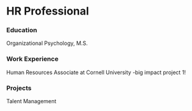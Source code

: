 # HR Professional

### Education
Organizational Psychology, M.S.

### Work Experience
Human Resources Associate at Cornell University
 -big impact project 1!

### Projects
Talent Management
